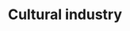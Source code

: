 ---
title: Cultural industry
longTitle: 'Cultural industry'
tags:
- gccommon
french:
- "[[Industrie culturelle]]"
narrowerTerm:
- "[[Film industry]]"
- "[[Music industry]]"
scopeNote:
- "Economic activity dedicated to the commercial expl"
---